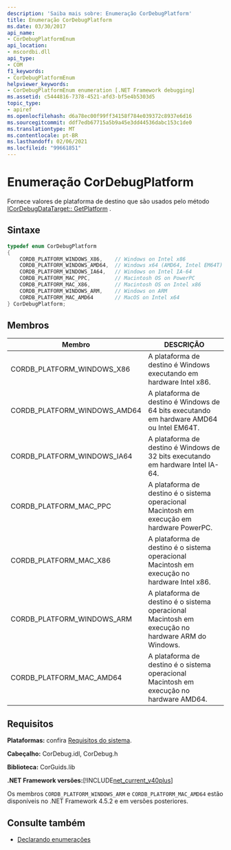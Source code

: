 ```yaml
---
description: 'Saiba mais sobre: Enumeração CorDebugPlatform'
title: Enumeração CorDebugPlatform
ms.date: 03/30/2017
api_name:
- CorDebugPlatformEnum
api_location:
- mscordbi.dll
api_type:
- COM
f1_keywords:
- CorDebugPlatformEnum
helpviewer_keywords:
- CorDebugPlatformEnum enumeration [.NET Framework debugging]
ms.assetid: c5444816-7378-4521-afd3-bf5e4b5303d5
topic_type:
- apiref
ms.openlocfilehash: d6a78ec00f99ff34158f784e039372c8937e6d16
ms.sourcegitcommit: ddf7edb67715a5b9a45e3dd44536dabc153c1de0
ms.translationtype: MT
ms.contentlocale: pt-BR
ms.lasthandoff: 02/06/2021
ms.locfileid: "99661851"
---
```

# <a name="cordebugplatform-enumeration"></a>Enumeração CorDebugPlatform

Fornece valores de plataforma de destino que são usados pelo método [ICorDebugDataTarget:: GetPlatform](icordebugdatatarget-getplatform-method.md) .  
  
## <a name="syntax"></a>Sintaxe  
  
```cpp  
typedef enum CorDebugPlatform  
{  
    CORDB_PLATFORM_WINDOWS_X86,    // Windows on Intel x86  
    CORDB_PLATFORM_WINDOWS_AMD64,  // Windows x64 (AMD64, Intel EM64T)  
    CORDB_PLATFORM_WINDOWS_IA64,   // Windows on Intel IA-64  
    CORDB_PLATFORM_MAC_PPC,        // Macintosh OS on PowerPC  
    CORDB_PLATFORM_MAC_X86,        // Macintosh OS on Intel x86  
    CORDB_PLATFORM_WINDOWS_ARM,    // Windows on ARM  
    CORDB_PLATFORM_MAC_AMD64       // MacOS on Intel x64  
} CorDebugPlatform;  
```  
  
## <a name="members"></a>Membros  
  
|Membro|DESCRIÇÃO|  
|------------|-----------------|  
|CORDB_PLATFORM_WINDOWS_X86|A plataforma de destino é Windows executando em hardware Intel x86.|  
|CORDB_PLATFORM_WINDOWS_AMD64|A plataforma de destino é Windows de 64 bits executando em hardware AMD64 ou Intel EM64T.|  
|CORDB_PLATFORM_WINDOWS_IA64|A plataforma de destino é Windows de 32 bits executando em hardware Intel IA-64.|  
|CORDB_PLATFORM_MAC_PPC|A plataforma de destino é o sistema operacional Macintosh em execução em hardware PowerPC.|  
|CORDB_PLATFORM_MAC_X86|A plataforma de destino é o sistema operacional Macintosh em execução no hardware Intel x86.|  
|CORDB_PLATFORM_WINDOWS_ARM|A plataforma de destino é o sistema operacional Macintosh em execução no hardware ARM do Windows.|  
|CORDB_PLATFORM_MAC_AMD64|A plataforma de destino é o sistema operacional Macintosh em execução no hardware AMD64.|  
  
## <a name="requirements"></a>Requisitos  

 **Plataformas:** confira [Requisitos do sistema](../../get-started/system-requirements.md).  
  
 **Cabeçalho:** CorDebug.idl, CorDebug.h  
  
 **Biblioteca:** CorGuids.lib  
  
 **.NET Framework versões:**[!INCLUDE[net_current_v40plus](../../../../includes/net-current-v40plus-md.md)]  
  
 Os membros `CORDB_PLATFORM_WINDOWS_ARM` e `CORDB_PLATFORM_MAC_AMD64` estão disponíveis no .NET Framework 4.5.2 e em versões posteriores.  
  
## <a name="see-also"></a>Consulte também

- [Declarando enumerações](debugging-enumerations.md)
